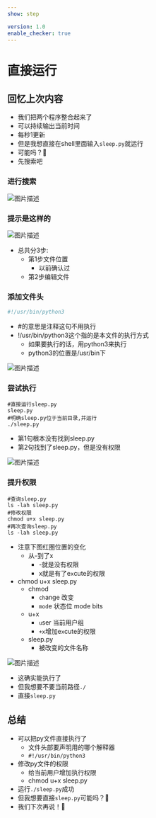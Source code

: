```yaml
---
show: step

version: 1.0
enable_checker: true
---
```


# 直接运行

## 回忆上次内容

- 我们把两个程序整合起来了
- 可以持续输出当前时间
- 每秒1更新
- 但是我想直接在shell里面输入`sleep.py`就运行
- 可能吗？🤔
- 先搜索吧 

### 进行搜索

![图片描述](https://doc.shiyanlou.com/courses/uid1190679-20210221-1613892082677)

### 提示是这样的

![图片描述](https://doc.shiyanlou.com/courses/uid1190679-20210221-1613892140071)

- 总共分3步:
	- 第1步文件位置
		- 以前确认过
	- 第2步编辑文件

### 添加文件头

```python
#!/usr/bin/python3
```

- #的意思是注释这句不用执行
- !/usr/bin/python3这个指的是本文件的执行方式
	- 如果要执行的话，用python3来执行
	- python3的位置是/usr/bin下

![图片描述](https://doc.shiyanlou.com/courses/uid1190679-20210221-1613894255175)

### 尝试执行

```shell
#直接运行sleep.py
sleep.py
#明确sleep.py位于当前目录,并运行
./sleep.py
```

- 第1句根本没有找到sleep.py
- 第2句找到了sleep.py，但是没有权限


![图片描述](https://doc.shiyanlou.com/courses/uid1190679-20210221-1613892798653)

### 提升权限

```shell
#查询sleep.py
ls -lah sleep.py
#修改权限
chmod u+x sleep.py
#再次查询sleep.py
ls -lah sleep.py
```
- 注意下图红圈位置的变化
	- 从-到了x
		- -就是没有权限
		- x就是有了e`x`cute的权限
- chmod u+x sleep.py
	- chmod 
		- `ch`ange 改变 
		- `mod`e 状态位 mode bits
	- u+x
		- `u`ser 当前用户组
		- `+x`增加e`x`cute的权限
	- sleep.py
		- 被改变的文件名称  

![图片描述](https://doc.shiyanlou.com/courses/uid1190679-20210221-1613894398541)

- 这确实能执行了
- 但我想要不要当前路径`./`
- 直接`sleep.py`




## 总结

- 可以把py文件直接执行了
	- 文件头部要声明用的哪个解释器
	- `#!/usr/bin/python3`
- 修改py文件的权限
	- 给当前用户增加执行权限
	- chmod u+x sleep.py
- 运行`./sleep.py`成功
- 但我想要直接`sleep.py`可能吗？🤔
- 我们下次再说！👋